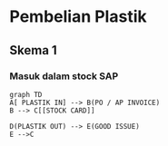 # Pembelian Plastik

## Skema 1
### Masuk dalam stock SAP
```mermaid
graph TD
A[ PLASTIK IN] --> B(PO / AP INVOICE)
B --> C[[STOCK CARD]]

D(PLASTIK OUT) --> E(GOOD ISSUE)
E -->C


```
<!--stackedit_data:
eyJoaXN0b3J5IjpbNjE5MzMzNzQzLC0xNzA1NjgwNDk0LC03Mz
IxNzY4MjYsMTI1MzE5MTQwMl19
-->